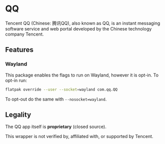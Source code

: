 # QQ

Tencent QQ (Chinese: 腾讯QQ), also known as QQ, is an instant messaging software service and web portal developed by the Chinese technology company Tencent.


## Features

### Wayland

This package enables the flags to run on Wayland, however it is opt-in. To opt-in run:

```sh
flatpak override --user --socket=wayland com.qq.QQ
```

To opt-out do the same with `--nosocket=wayland`.


## Legality

The QQ app itself is **proprietary** (closed source).

This wrapper is not verified by, affiliated with, or supported by Tencent.
